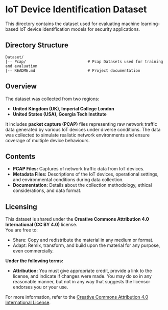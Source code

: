
# IoT Device Identification Dataset

This directory contains the dataset used for evaluating machine learning-based IoT device identification models for security applications.

## Directory Structure
```
Dataset/
|-- Pcap/                           # Pcap Datasets used for training and evaluation
|-- README.md                       # Project documentation
```

## Overview

The dataset was collected from two regions:
- **United Kingdom (UK), Imperial College London**
- **United States (USA), Goergia Tech Institute**

It includes **packet capture (PCAP)** files representing raw network traffic data generated by various IoT devices under diverse conditions. The data was collected to simulate realistic network environments and ensure coverage of multiple device behaviours.

## Contents

- **PCAP Files:** Captures of network traffic data from IoT devices.
- **Metadata Files:** Descriptions of the IoT devices, operational settings, and environmental conditions during data collection.
- **Documentation:** Details about the collection methodology, ethical considerations, and data format.

## Licensing

This dataset is shared under the **Creative Commons Attribution 4.0 International (CC BY 4.0)** license.  
You are free to:
- Share: Copy and redistribute the material in any medium or format.
- Adapt: Remix, transform, and build upon the material for any purpose, even commercially.

**Under the following terms:**
- **Attribution:** You must give appropriate credit, provide a link to the license, and indicate if changes were made. You may do so in any reasonable manner, but not in any way that suggests the licensor endorses you or your use.

For more information, refer to the [Creative Commons Attribution 4.0 International License](https://creativecommons.org/licenses/by/4.0/).
